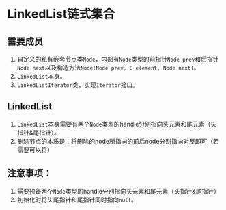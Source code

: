 # LinkedList链式集合
## 需要成员
1. 自定义的私有嵌套节点类`Node`，内部有`Node`类型的前指针`Node prev`和后指针`Node next`以及构造方法`Node(Node prev, E element, Node next)`。
2. `LinkedList`本身。
3. `LinkedListIterator`类，实现`Iterator`接口。

## LinkedList
1. `LinkedList`本身需要有两个`Node`类型的handle分别指向头元素和尾元素（头指针&尾指针）。
2. 删除节点的本质是：将删除的node所指向的前后node分别指向对反即可（若需要可以将）

## 注意事项：
1. 需要预备两个`Node`类型的handle分别指向头元素和尾元素（头指针&尾指针）
2. 初始化时将头尾指针和尾指针同时指向`null`。
